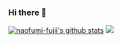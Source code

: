 ### Hi there 👋

<!--
**naofumi-fujii/naofumi-fujii** is a ✨ _special_ ✨ repository because its `README.md` (this file) appears on your GitHub profile.

Here are some ideas to get you started:

- 🔭 I’m currently working on ...
- 🌱 I’m currently learning ...
- 👯 I’m looking to collaborate on ...
- 🤔 I’m looking for help with ...
- 💬 Ask me about ...
- 📫 How to reach me: ...
- 😄 Pronouns: ...
- ⚡ Fun fact: ...
-->

[![naofumi-fujii's github stats](https://github-readme-stats.vercel.app/api?username=naofumi-fujii)](https://github.com/anuraghazra/github-readme-stats)
![](https://github-readme-stats.vercel.app/api/top-langs/?username=naofumi-fujii&layout=compact)
